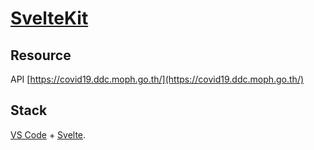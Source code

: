 # [SvelteKit](https://euphonious-bienenstitch-05020d.netlify.app/)

## Resource 

API [https://covid19.ddc.moph.go.th/](https://covid19.ddc.moph.go.th/)
## Stack

[VS Code](https://code.visualstudio.com/) + [Svelte](https://marketplace.visualstudio.com/items?itemName=svelte.svelte-vscode).
